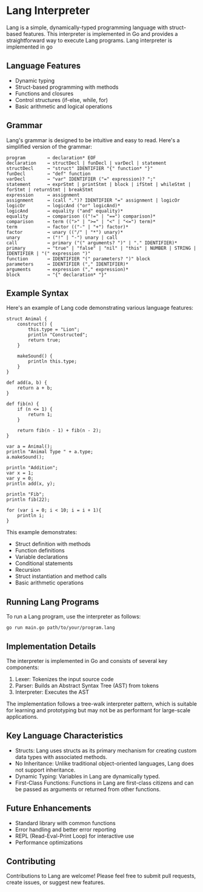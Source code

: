# Lang Interpreter

Lang is a simple, dynamically-typed programming language with struct-based features. This interpreter is implemented in Go and provides a straightforward way to execute Lang programs.
Lang interpreter is implemented in go

## Language Features

- Dynamic typing
- Struct-based programming with methods
- Functions and closures
- Control structures (if-else, while, for)
- Basic arithmetic and logical operations

## Grammar

Lang's grammar is designed to be intuitive and easy to read. Here's a simplified version of the grammar:

```
program        → declaration* EOF
declaration    → structDecl | funDecl | varDecl | statement
structDecl     → "struct" IDENTIFIER "{" function* "}"
funDecl        → "def" function
varDecl        → "var" IDENTIFIER ("=" expression)? ";"
statement      → exprStmt | printStmt | block | ifStmt | whileStmt | forStmt | returnStmt | breakStmt
expression     → assignment
assignment     → (call ".")? IDENTIFIER "=" assignment | logicOr
logicOr        → logicAnd ("or" logicAnd)*
logicAnd       → equality ("and" equality)*
equality       → comparison (("!=" | "==") comparison)*
comparison     → term ((">" | ">=" | "<" | "<=") term)*
term           → factor (("-" | "+") factor)*
factor         → unary (("/" | "*") unary)*
unary          → ("!" | "-") unary | call
call           → primary ("(" arguments? ")" | "." IDENTIFIER)*
primary        → "true" | "false" | "nil" | "this" | NUMBER | STRING | IDENTIFIER | "(" expression ")"
function       → IDENTIFIER "(" parameters? ")" block
parameters     → IDENTIFIER ("," IDENTIFIER)*
arguments      → expression ("," expression)*
block          → "{" declaration* "}"
```

## Example Syntax

Here's an example of Lang code demonstrating various language features:

```lang
struct Animal {
    construct() {
        this.type = "Lion";
        println "Constructed";
        return true;
    }

    makeSound() {
        println this.type;
    }
}

def add(a, b) {
    return a + b;
}

def fib(n) {
    if (n <= 1) {
        return 1;
    }

    return fib(n - 1) + fib(n - 2);
}

var a = Animal();
println "Animal Type " + a.type;
a.makeSound();

println "Addition";
var x = 1;
var y = 0;
println add(x, y);

println "Fib";
println fib(22);

for (var i = 0; i < 10; i = i + 1){
    println i;
}

```

This example demonstrates:
- Struct definition with methods
- Function definitions
- Variable declarations
- Conditional statements
- Recursion
- Struct instantiation and method calls
- Basic arithmetic operations

## Running Lang Programs

To run a Lang program, use the interpreter as follows:

```
go run main.go path/to/your/program.lang
```

## Implementation Details

The interpreter is implemented in Go and consists of several key components:

1. Lexer: Tokenizes the input source code
2. Parser: Builds an Abstract Syntax Tree (AST) from tokens
3. Interpreter: Executes the AST

The implementation follows a tree-walk interpreter pattern, which is suitable for learning and prototyping but may not be as performant for large-scale applications.

## Key Language Characteristics

- Structs: Lang uses structs as its primary mechanism for creating custom data types with associated methods.
- No Inheritance: Unlike traditional object-oriented languages, Lang does not support inheritance.
- Dynamic Typing: Variables in Lang are dynamically typed.
- First-Class Functions: Functions in Lang are first-class citizens and can be passed as arguments or returned from other functions.

## Future Enhancements

- Standard library with common functions
- Error handling and better error reporting
- REPL (Read-Eval-Print Loop) for interactive use
- Performance optimizations

## Contributing

Contributions to Lang are welcome! Please feel free to submit pull requests, create issues, or suggest new features.
